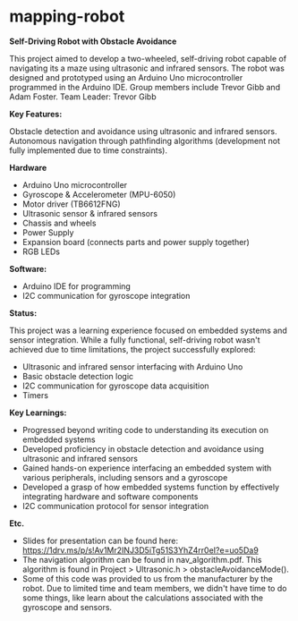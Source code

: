 # mapping-robot
**Self-Driving Robot with Obstacle Avoidance**

This project aimed to develop a two-wheeled, self-driving robot capable of navigating its a maze using ultrasonic and infrared sensors. The robot was designed and prototyped using an Arduino Uno microcontroller programmed in the Arduino IDE. Group members include Trevor Gibb and Adam Foster. Team Leader: Trevor Gibb

**Key Features:**

Obstacle detection and avoidance using ultrasonic and infrared sensors.
Autonomous navigation through pathfinding algorithms (development not fully implemented due to time constraints).

**Hardware**

* Arduino Uno microcontroller
* Gyroscope & Accelerometer (MPU-6050)
* Motor driver (TB6612FNG)
* Ultrasonic sensor & infrared sensors
* Chassis and wheels
* Power Supply
* Expansion board (connects parts and power supply together)
* RGB LEDs

**Software:**

* Arduino IDE for programming
* I2C communication for gyroscope integration

**Status:**

This project was a learning experience focused on embedded systems and sensor integration. While a fully functional, self-driving robot wasn't achieved due to time limitations, the project successfully explored:

* Ultrasonic and infrared sensor interfacing with Arduino Uno
* Basic obstacle detection logic
* I2C communication for gyroscope data acquisition
* Timers

**Key Learnings:**

* Progressed beyond writing code to understanding its execution on embedded systems
* Developed proficiency in obstacle detection and avoidance using ultrasonic and infrared sensors
* Gained hands-on experience interfacing an embedded system with various peripherals, including sensors and a gyroscope
* Developed a grasp of how embedded systems function by effectively integrating hardware and software components
* I2C communication protocol for sensor integration

**Etc.**

* Slides for presentation can be found here: https://1drv.ms/p/s!Av1Mr2INJ3D5iTg51S3YhZ4rr0eI?e=uo5Da9
* The navigation algorithm can be found in nav_algorithm.pdf. This algorithm is found in Project > Ultrasonic.h > obstacleAvoidanceMode().
* Some of this code was provided to us from the manufacturer by the robot. Due to limited time and team members, we didn't have time to do some things, like learn about the calculations associated with the gyroscope and sensors.
